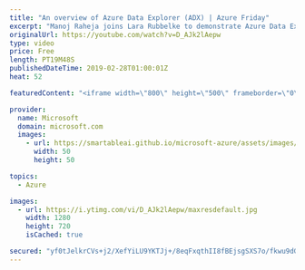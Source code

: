 ```yaml
---
title: "An overview of Azure Data Explorer (ADX) | Azure Friday"
excerpt: "Manoj Raheja joins Lara Rubbelke to demonstrate Azure Data Explorer (ADX) and provide an overview of the service from provisioning to querying. ADX is a fast, fully managed data analytics service for real-time analysis on large volumes of streaming data. It brings together a highly performant and scalable"
originalUrl: https://youtube.com/watch?v=D_AJk2lAepw
type: video
price: Free
length: PT19M48S
publishedDateTime: 2019-02-28T01:00:01Z
heat: 52

featuredContent: "<iframe width=\"800\" height=\"500\" frameborder=\"0\" src=\"https://www.youtube.com/embed/D_AJk2lAepw\" allow=\"accelerometer; autoplay; encrypted-media; gyroscope; picture-in-picture\" allowfullscreen></iframe>"

provider:
  name: Microsoft
  domain: microsoft.com
  images:
    - url: https://smartableai.github.io/microsoft-azure/assets/images/organizations/microsoft.com-50x50.jpg
      width: 50
      height: 50

topics:
  - Azure

images:
  - url: https://i.ytimg.com/vi/D_AJk2lAepw/maxresdefault.jpg
    width: 1280
    height: 720
    isCached: true

secured: "yf0tJelkrCVs+j2/XefYiLU9YKTJj+/8eqFxqthII8fBEjsgSXS7o/fkwu9dGVNkpll1xynnT1KWpt04kldVohnjlfUKP8m1F/OYPJVvmdufgwmLyPvHx5UB/yRM5xm/ZPlrUHgKCe0FHgIorThslPrCPNXxeIjuEMt3eUyxwOzQBy+VNnPDVOE1jood6+ormSa1+pdxJhEaOk3AwcMtwsihsXc5Fj2jQXWk0RYfVD+kI15izZpckGoKnZCSZlwcmq8Rg+10OByUBmVQ/c2dwhpo7uUH8htQ4qIvPAYNPFs2ejMRaA3UgMgb9kBBhK3zoOCvmptelHr0jOV0+FU3QyK9kBHqTezFXGmf0BUhQtEF3TnF5RzK5KLOwgxjBpLS7RblcGcQokfIKvuX3JjCanwUqc0pYVDZUchmjKYloGY=;2RiTNAvpCj0zCy9bE2ZHzQ=="
---
```


